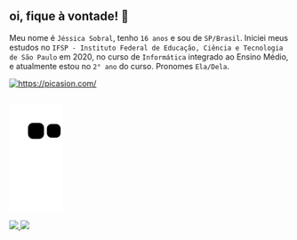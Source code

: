 ## oi, fique à vontade! 🌼
Meu nome é `Jéssica Sobral`, tenho `16 anos` e sou de `SP/Brasil`. Iniciei meus estudos no `IFSP - Instituto Federal de Educação, Ciência e Tecnologia de São Paulo` em 2020, no curso de `Informática` integrado ao Ensino Médio, e atualmente estou no `2° ano` do curso. Pronomes `Ela/Dela`.

<a href="https://picasion.com/"><img src="https://i.picasion.com/pic91/74a847060977660e133160cb4a658719.gif" width="250" height="250" border="0" alt="https://picasion.com/" /></a>

##

![Snake animation](https://github.com/JessSobral/JessSobral/blob/output/github-contribution-grid-snake.svg)

<div>
  <a href="https://github.com/JessSobral">
  <img height="180em" src="https://github-readme-stats.vercel.app/api?username=JessSobral&show_icons=true&theme=tokyonight&include_all_commits=true&count_private=true"/>
  <img height="180em" src="https://github-readme-stats.vercel.app/api/top-langs/?username=JessSobral&layout=compact&langs_count=7&theme=tokyonight"/>
</div>

